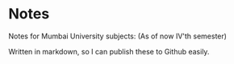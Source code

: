 # Notes

Notes for Mumbai University subjects: (As of now IV'th semester)

Written in markdown, so I can publish these to Github easily.
